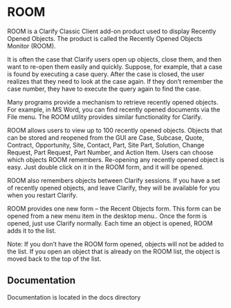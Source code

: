 # ROOM

ROOM is a Clarify Classic Client add-on product used to display Recently Opened Objects.
The product is called the Recently Opened Objects Monitor (ROOM).

It is often the case that Clarify users open up objects, close them, and then want to re-open them easily and
quickly. Suppose, for example, that a case is found by executing a case query. After the case is closed, the
user realizes that they need to look at the case again. If they don’t remember the case number, they have to
execute the query again to find the case.

Many programs provide a mechanism to retrieve recently opened objects. For example, in MS Word, you
can find recently opened documents via the File menu. The ROOM utility provides similar functionality for
Clarify.

ROOM allows users to view up to 100 recently opened objects. Objects that can be stored and reopened
from the GUI are Case, Subcase, Quote, Contract, Opportunity, Site, Contact, Part, Site Part, Solution,
Change Request, Part Request, Part Number, and Action Item. Users can choose which objects ROOM
remembers. Re-opening any recently opened object is easy. Just double click on it in the ROOM form, and
it will be opened.

ROOM also remembers objects between Clarify sessions. If you have a set of recently opened objects, and
leave Clarify, they will be available for you when you restart Clarify.

ROOM provides one new form – the Recent Objects form. This form can be opened from a new menu
item in the desktop menu.. Once the form is opened, just use Clarify normally. Each time an object is
opened, ROOM adds it to the list.

Note: If you don’t have the ROOM form opened, objects will not be added to the list.
If you open an object that is already on the ROOM list, the object is moved back to the top of the list.

## Documentation

Documentation is located in the docs directory

